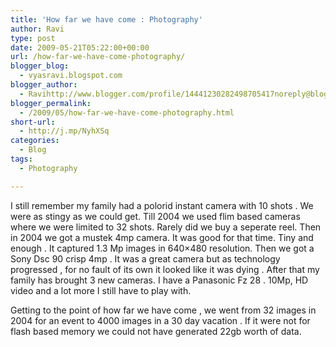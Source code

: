 ```yaml
---
title: 'How far we have come : Photography'
author: Ravi
type: post
date: 2009-05-21T05:22:00+00:00
url: /how-far-we-have-come-photography/
blogger_blog:
  - vyasravi.blogspot.com
blogger_author:
  - Ravihttp://www.blogger.com/profile/14441230282498705417noreply@blogger.com
blogger_permalink:
  - /2009/05/how-far-we-have-come-photography.html
short-url:
  - http://j.mp/NyhXSq
categories:
  - Blog
tags:
  - Photography

---
```

I still remember my family had a polorid instant camera with 10 shots . We were as stingy as we could get. Till 2004 we used flim based cameras where we were limited to 32 shots. Rarely did we buy a seperate reel. Then in 2004 we got a mustek 4mp camera. It was good for that time. Tiny and enough . It captured 1.3 Mp images in 640&#215;480 resolution. Then we got a Sony Dsc 90 crisp 4mp . It was a great camera but as technology progressed , for no fault of its own it looked like it was dying . After that my family has brought 3 new cameras. I have a Panasonic Fz 28 . 10Mp, HD video and a lot more I still have to play with.

<div>
  Getting to the point of how far we have come , we went from 32 images in 2004 for an event to 4000 images in a 30 day vacation . If it were not for flash based memory we could not have generated 22gb worth of data.
</div>